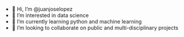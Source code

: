 - 👋 Hi, I’m @juanjoselopez
- 👀 I’m interested in data science
- 🌱 I’m currently learning python and machine learning
- 💞️ I’m looking to collaborate on public and multi-disciplinary projects

<!---
juanjoselopez840/juanjoselopez840 is a ✨ special ✨ repository because its `README.md` (this file) appears on your GitHub profile.
You can click the Preview link to take a look at your changes.
--->
